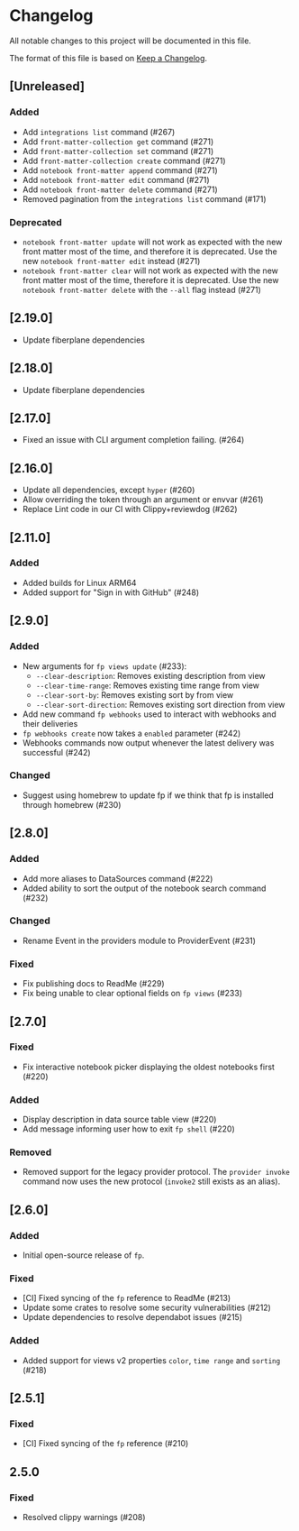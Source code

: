 # Changelog

All notable changes to this project will be documented in this file.

The format of this file is based on [Keep a Changelog](https://keepachangelog.com/en/1.0.0/).

## [Unreleased]

### Added

- Add `integrations list` command (#267)
- Add `front-matter-collection get` command (#271)
- Add `front-matter-collection set` command (#271)
- Add `front-matter-collection create` command (#271)
- Add `notebook front-matter append` command (#271)
- Add `notebook front-matter edit` command (#271)
- Add `notebook front-matter delete` command (#271)
- Removed pagination from the `integrations list` command (#171)

### Deprecated

- `notebook front-matter update` will not work as expected with the new front matter
  most of the time, and therefore it is deprecated. Use the new
  `notebook front-matter edit` instead (#271)
- `notebook front-matter clear` will not work as expected with the new front matter
  most of the time, therefore it is deprecated. Use the new
  `notebook front-matter delete` with the `--all` flag instead (#271)

## [2.19.0]

- Update fiberplane dependencies

## [2.18.0]

- Update fiberplane dependencies

## [2.17.0]

- Fixed an issue with CLI argument completion failing. (#264)

## [2.16.0]

- Update all dependencies, except `hyper` (#260)
- Allow overriding the token through an argument or envvar (#261)
- Replace Lint code in our CI with Clippy+reviewdog (#262)

## [2.11.0]

### Added

- Added builds for Linux ARM64
- Added support for "Sign in with GitHub" (#248)

## [2.9.0]

### Added

- New arguments for `fp views update` (#233):
  - `--clear-description`: Removes existing description from view
  - `--clear-time-range`: Removes existing time range from view
  - `--clear-sort-by`: Removes existing sort by from view
  - `--clear-sort-direction`: Removes existing sort direction from view
- Add new command `fp webhooks` used to interact with webhooks and their deliveries
- `fp webhooks create` now takes a `enabled` parameter (#242)
- Webhooks commands now output whenever the latest delivery was successful (#242)

### Changed

- Suggest using homebrew to update fp if we think that fp is installed through homebrew (#230)

## [2.8.0]

### Added

- Add more aliases to DataSources command (#222)
- Added ability to sort the output of the notebook search command (#232)

### Changed

- Rename Event in the providers module to ProviderEvent (#231)

### Fixed

- Fix publishing docs to ReadMe (#229)
- Fix being unable to clear optional fields on `fp views` (#233)

## [2.7.0]

### Fixed

- Fix interactive notebook picker displaying the oldest notebooks first (#220)

### Added

- Display description in data source table view (#220)
- Add message informing user how to exit `fp shell` (#220)

### Removed

- Removed support for the legacy provider protocol. The `provider invoke`
  command now uses the new protocol (`invoke2` still exists as an alias).

## [2.6.0]

### Added

- Initial open-source release of `fp`.

### Fixed

- [CI] Fixed syncing of the `fp` reference to ReadMe (#213)
- Update some crates to resolve some security vulnerabilities (#212)
- Update dependencies to resolve dependabot issues (#215)

### Added

- Added support for views v2 properties `color`, `time range` and `sorting` (#218)

## [2.5.1]

### Fixed

- [CI] Fixed syncing of the `fp` reference (#210)

## 2.5.0

### Fixed

- Resolved clippy warnings (#208)
